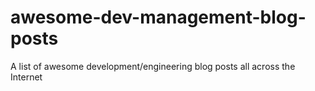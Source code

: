 # awesome-dev-management-blog-posts
A list of awesome development/engineering blog posts all across the Internet
